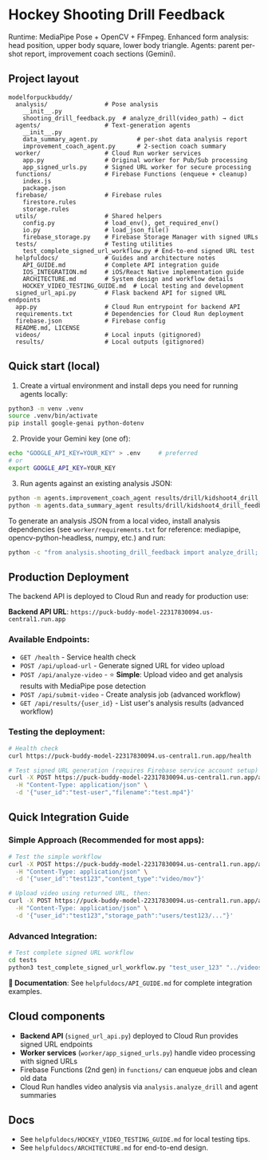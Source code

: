 # Hockey Shooting Drill Feedback

Runtime: MediaPipe Pose + OpenCV + FFmpeg.
Enhanced form analysis: head position, upper body square, lower body triangle.
Agents: parent per-shot report, improvement coach sections (Gemini).

## Project layout
```text
modelforpuckbuddy/
  analysis/                # Pose analysis
    __init__.py
    shooting_drill_feedback.py  # analyze_drill(video_path) → dict
  agents/                  # Text-generation agents
    __init__.py
    data_summary_agent.py           # per-shot data analysis report
    improvement_coach_agent.py      # 2-section coach summary
  worker/                  # Cloud Run worker services
    app.py                 # Original worker for Pub/Sub processing
    app_signed_urls.py     # Signed URL worker for secure processing
  functions/               # Firebase Functions (enqueue + cleanup)
    index.js
    package.json
  firebase/                # Firebase rules
    firestore.rules
    storage.rules
  utils/                   # Shared helpers
    config.py              # load_env(), get_required_env()
    io.py                  # load_json_file()
    firebase_storage.py    # Firebase Storage Manager with signed URLs
  tests/                   # Testing utilities
    test_complete_signed_url_workflow.py # End-to-end signed URL test
  helpfuldocs/             # Guides and architecture notes
    API_GUIDE.md           # Complete API integration guide
    IOS_INTEGRATION.md     # iOS/React Native implementation guide
    ARCHITECTURE.md        # System design and workflow details
    HOCKEY_VIDEO_TESTING_GUIDE.md  # Local testing and development
  signed_url_api.py        # Flask backend API for signed URL endpoints
  app.py                   # Cloud Run entrypoint for backend API
  requirements.txt         # Dependencies for Cloud Run deployment
  firebase.json            # Firebase config
  README.md, LICENSE
  videos/                  # Local inputs (gitignored)
  results/                 # Local outputs (gitignored)
```

## Quick start (local)
1) Create a virtual environment and install deps you need for running agents locally:
```bash
python3 -m venv .venv
source .venv/bin/activate
pip install google-genai python-dotenv
```

2) Provide your Gemini key (one of):
```bash
echo "GOOGLE_API_KEY=YOUR_KEY" > .env     # preferred
# or
export GOOGLE_API_KEY=YOUR_KEY
```

3) Run agents against an existing analysis JSON:
```bash
python -m agents.improvement_coach_agent results/drill/kidshoot4_drill_feedback.json
python -m agents.data_summary_agent results/drill/kidshoot4_drill_feedback.json
```

To generate an analysis JSON from a local video, install analysis dependencies (see `worker/requirements.txt` for reference: mediapipe, opencv-python-headless, numpy, etc.) and run:
```bash
python -c "from analysis.shooting_drill_feedback import analyze_drill; import json; print(json.dumps(analyze_drill('videos/input/your_clip.mov'), indent=2))"
```

## Production Deployment
The backend API is deployed to Cloud Run and ready for production use:

**Backend API URL**: `https://puck-buddy-model-22317830094.us-central1.run.app`

### Available Endpoints:
- `GET /health` - Service health check
- `POST /api/upload-url` - Generate signed URL for video upload
- `POST /api/analyze-video` - ⭐ **Simple**: Upload video and get analysis results with MediaPipe pose detection
- `POST /api/submit-video` - Create analysis job (advanced workflow)
- `GET /api/results/{user_id}` - List user's analysis results (advanced workflow)

### Testing the deployment:
```bash
# Health check
curl https://puck-buddy-model-22317830094.us-central1.run.app/health

# Test signed URL generation (requires Firebase service account setup)
curl -X POST https://puck-buddy-model-22317830094.us-central1.run.app/api/upload-url \
  -H "Content-Type: application/json" \
  -d '{"user_id":"test-user","filename":"test.mp4"}'
```

## Quick Integration Guide

### Simple Approach (Recommended for most apps):
```bash
# Test the simple workflow
curl -X POST https://puck-buddy-model-22317830094.us-central1.run.app/api/upload-url \
  -H "Content-Type: application/json" \
  -d '{"user_id":"test123","content_type":"video/mov"}'

# Upload video using returned URL, then:
curl -X POST https://puck-buddy-model-22317830094.us-central1.run.app/api/analyze-video \
  -H "Content-Type: application/json" \
  -d '{"user_id":"test123","storage_path":"users/test123/..."}'
```

### Advanced Integration:
```bash
# Test complete signed URL workflow  
cd tests
python3 test_complete_signed_url_workflow.py "test_user_123" "../videos/input/kidshoot2.MOV"
```

**📖 Documentation**: See `helpfuldocs/API_GUIDE.md` for complete integration examples.

## Cloud components
- **Backend API** (`signed_url_api.py`) deployed to Cloud Run provides signed URL endpoints
- **Worker services** (`worker/app_signed_urls.py`) handle video processing with signed URLs
- Firebase Functions (2nd gen) in `functions/` can enqueue jobs and clean old data
- Cloud Run handles video analysis via `analysis.analyze_drill` and agent summaries

## Docs
- See `helpfuldocs/HOCKEY_VIDEO_TESTING_GUIDE.md` for local testing tips.
- See `helpfuldocs/ARCHITECTURE.md` for end-to-end design.
